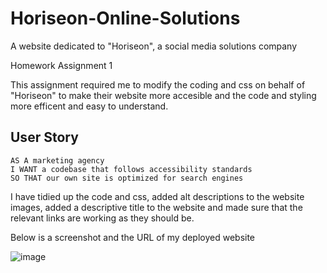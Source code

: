 # Horiseon-Online-Solutions
A website dedicated to "Horiseon", a social media solutions company

Homework Assignment 1

This assignment required me to modify the coding and css on behalf of "Horiseon" to make their website more accesible and the code and styling more efficent and easy to understand.

## User Story

```
AS A marketing agency
I WANT a codebase that follows accessibility standards
SO THAT our own site is optimized for search engines
```

I have tidied up the code and css, added alt descriptions to the website images, added a descriptive title to the website and made sure that the relevant links are working as they should be.

Below is a screenshot and the URL of my deployed website

![image](https://user-images.githubusercontent.com/74966801/109587152-889ccc00-7b41-11eb-913e-9714fa9826f5.png)
